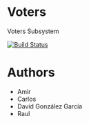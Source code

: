 Voters
======

Voters Subsystem

[![Build Status](https://travis-ci.org/Arquisoft/voters_1a.svg?branch=master)](https://travis-ci.org/Arquisoft/voters_1a)

Authors
=======
* Amir
* Carlos
* David González García
* Raul






